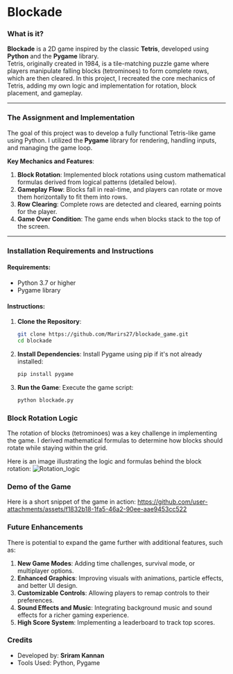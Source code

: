 # **Blockade**

### **What is it?**
**Blockade** is a 2D game inspired by the classic **Tetris**, developed using **Python** and the **Pygame** library.  
Tetris, originally created in 1984, is a tile-matching puzzle game where players manipulate falling blocks (tetrominoes) to form complete rows, which are then cleared. In this project, I recreated the core mechanics of Tetris, adding my own logic and implementation for rotation, block placement, and gameplay.

---

### **The Assignment and Implementation**
The goal of this project was to develop a fully functional Tetris-like game using Python. I utilized the **Pygame** library for rendering, handling inputs, and managing the game loop.

**Key Mechanics and Features**:
1. **Block Rotation**: Implemented block rotations using custom mathematical formulas derived from logical patterns (detailed below).
2. **Gameplay Flow**: Blocks fall in real-time, and players can rotate or move them horizontally to fit them into rows.
3. **Row Clearing**: Complete rows are detected and cleared, earning points for the player.
4. **Game Over Condition**: The game ends when blocks stack to the top of the screen.

---

### **Installation Requirements and Instructions**

#### **Requirements**:
- Python 3.7 or higher
- Pygame library

#### **Instructions**:
1. **Clone the Repository**:
   ```bash
   git clone https://github.com/Marirs27/blockade_game.git
   cd blockade
2. **Install Dependencies**: Install Pygame using pip if it's not already installed:
   ```bash
   pip install pygame
3. **Run the Game**: Execute the game script:
   ```bash
   python blockade.py
   
### **Block Rotation Logic**
The rotation of blocks (tetrominoes) was a key challenge in implementing the game. I derived mathematical formulas to determine how blocks should rotate while staying within the grid.

Here is an image illustrating the logic and formulas behind the block rotation:
![Rotation_logic](https://github.com/user-attachments/assets/cc322933-2297-495f-be96-47f62bb4c382)

### **Demo of the Game**
Here is a short snippet of the game in action:
https://github.com/user-attachments/assets/f1832b18-1fa5-46a2-90ee-aae9453cc522

### **Future Enhancements**
There is potential to expand the game further with additional features, such as:
1. **New Game Modes**: Adding time challenges, survival mode, or multiplayer options.
2. **Enhanced Graphics**: Improving visuals with animations, particle effects, and better UI design.
3. **Customizable Controls**: Allowing players to remap controls to their preferences.
4. **Sound Effects and Music**: Integrating background music and sound effects for a richer gaming experience.
5. **High Score System**: Implementing a leaderboard to track top scores.

### **Credits**
- Developed by: **Sriram Kannan**
- Tools Used: Python, Pygame
